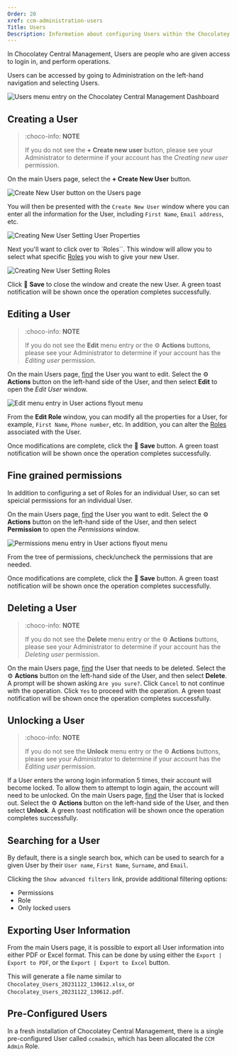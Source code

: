 ```yaml
---
Order: 20
xref: ccm-administration-users
Title: Users
Description: Information about configuring Users within the Chocolatey Central Management Administration section
---
```


In Chocolatey Central Management, Users are people who are given access to login in, and perform operations.

Users can be accessed by going to Administration on the left-hand navigation and selecting Users.

![Users menu entry on the Chocolatey Central Management Dashboard](/assets/images/ccm-playwright/dashboard/left-menu-nested-roles.png)

## Creating a User

> :choco-info: **NOTE**
>
> If you do not see the **+ Create new user** button, please see your Administrator to determine if your account has the _Creating new user_ permission.

On the main Users page, select the **+ Create New User** button.

![Create New User button on the Users page](/assets/images/ccm-playwright/administration/users/button-create-new-user.png)

You will then be presented with the `Create New User` window where you can enter all the information for the User, including `First Name`, `Email address`, etc.

![Creating New User Setting User Properties](/assets/images/ccm-playwright/administration/users/modal-new-user-tab-information.png)

Next you'll want to click over to `Roles``. This window will allow you to select what specific [Roles](xref:ccm-administration-roles) you wish to give your new User.

![Creating New User Setting Roles](/assets/images/ccm-playwright/administration/users/modal-new-user-tab-roles.png)

Click :floppy_disk: **Save** to close the window and create the new User.
A green toast notification will be shown once the operation completes successfully.

## Editing a User

> :choco-info: **NOTE**
>
> If you do not see the **Edit** menu entry or the :gear: **Actions** buttons, please see your Administrator to determine if your account has the _Editing user_ permission.

On the main Users page, [find](#searching-for-a-user) the User you want to edit.
Select the :gear: **Actions** button on the left-hand side of the User, and then select **Edit** to open the _Edit User_ window.

![Edit menu entry in User actions flyout menu](/assets/images/ccm-playwright/administration/users/table-row-button-action-dropdown-menu-edit.png)

From the **Edit Role** window, you can modify all the properties for a User, for example, `First Name`, `Phone number`, etc. In addition, you can alter the [Roles](xref:ccm-administration-roles) associated with the User.

Once modifications are complete, click the :floppy_disk: **Save** button.
A green toast notification will be shown once the operation completes successfully.

## Fine grained permissions

In addition to configuring a set of Roles for an individual User, so can set speicial permissions for an individual User.

On the main Users page, [find](#searching-for-a-user) the User you want to edit.
Select the :gear: **Actions** button on the left-hand side of the User, and then select **Permission** to open the _Permissions_ window.

![Permissions menu entry in User actions flyout menu](/assets/images/ccm-playwright/administration/users/modal-permissions.png)

From the tree of permissions, check/uncheck the permissions that are needed.

Once modifications are complete, click the :floppy_disk: **Save** button.
A green toast notification will be shown once the operation completes successfully.

## Deleting a User

> :choco-info: **NOTE**
>
> If you do not see the **Delete** menu entry or the :gear: **Actions** buttons, please see your Administrator to determine if your account has the _Deleting user_ permission.

On the main Users page, [find](#searching-for-a-user) the User that needs to be deleted.
Select the :gear: **Actions** button on the left-hand side of the User, and then select **Delete**.
A prompt will be shown asking `Are you sure?`.
Click `Cancel` to not continue with the operation.
Click `Yes` to proceed with the operation.
A green toast notification will be shown once the operation completes successfully.

## Unlocking a User

> :choco-info: **NOTE**
>
> If you do not see the **Unlock** menu entry or the :gear: **Actions** buttons, please see your Administrator to determine if your account has the _Editing user_ permission.

If a User enters the wrong login information 5 times, their account will become locked.
To allow them to attempt to login again, the account will need to be unlocked.
On the main Users page, [find](#searching-for-a-user) the User that is locked out.
Select the :gear: **Actions** button on the left-hand side of the User, and then select **Unlock**.
A green toast notification will be shown once the operation completes successfully.

## Searching for a User

By default, there is a single search box, which can be used to search for a given User by their `User name`, `First Name`, `Surname`, and `Email`.

Clicking the `Show advanced filters` link, provide additional filtering options:

- Permissions
- Role
- Only locked users

## Exporting User Information

From the main Users page, it is possible to export all User information into either PDF or Excel format.
This can be done by using either the `Export | Export to PDF`, or the `Export | Export to Excel` button.

This will generate a file name similar to `Chocolatey_Users_20231122_130612.xlsx`, or `Chocolatey_Users_20231122_130612.pdf`.

## Pre-Configured Users

In a fresh installation of Chocolatey Central Management, there is a single pre-configured User called `ccmadmin`, which has been allocated the `CCM Admin` Role.